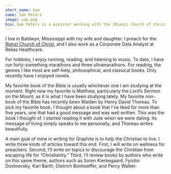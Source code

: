 ```yaml
---
short_name: Sam
name: Sam Peters
image: sam.png
bio: Sam Peters is a minister working with the [Rienzi Church of Christ](https://rienzicoc.com/)
---
```


I live in Baldwyn, Mississippi with my wife and daughter. I preach for the [Rienzi Church of Christ](https://rienzicoc.com/), and I also work as a Corporate Data Analyst at Relias Healthcare. 

For hobbies, I enjoy running, reading, and listening to music. To date, I have run forty-something marathons and three ultramarathons. For reading, the genres I like most are self-help, philosophical, and classical books. Only recently have I enjoyed novels. 

My favorite book of the Bible is usually whichever one I am studying at the moment. Right now my favorite is Matthew, particularly the Lord’s Sermon on the Mount, as it is what I have been studying lately. My favorite non-book of the Bible has recently been Walden by Henry David Thoreau. To pick my favorite book, I thought about a book that I've liked for more than five years, one that had a good message and was well written. This was the book I thought of. I started reading it with Julie when we were dating. Its message of living simply speaks to me personally, and Thoreau writes beautifully. 

A main goal of mine in writing for Graphite is to help the Christian to live. I write three kinds of articles toward this end. First, I will write on wellness for preachers. Second, I’ll write on topics to discourage the Christian from escaping life for “Christianity.” Third, I’ll review books by authors who write on this same theme, authors such as Soren Kierkegaard, Fyodor Dostoevsky, Karl Barth, Dietrich Bonhoeffer, and Percy Walker.
